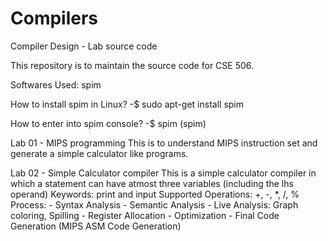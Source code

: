 # Compilers
Compiler Design - Lab source code

This repository is to maintain the source code for CSE 506.

Softwares Used: spim

How to install spim in Linux?
-$ sudo apt-get install spim

How to enter into spim console? 
-$ spim 
(spim) 

Lab 01 - MIPS programming 
	This is to understand MIPS instruction set and generate a simple calculator like programs.

Lab 02 - Simple Calculator compiler
	This is a simple calculator compiler in which a statement can have atmost three variables (including the lhs operand)
	Keywords: print and input
	Supported Operations: +, -, *, /, %
	Process:
		- Syntax Analysis
		- Semantic Analysis
		- Live Analysis: Graph coloring, Spilling
		- Register Allocation
		- Optimization
		- Final Code Generation (MIPS ASM Code Generation)
